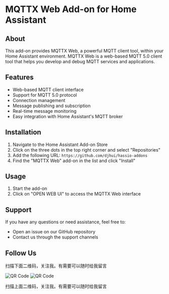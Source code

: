 # MQTTX Web Add-on for Home Assistant

## About

This add-on provides MQTTX Web, a powerful MQTT client tool, within your Home Assistant environment. MQTTX Web is a web-based MQTT 5.0 client tool that helps you develop and debug MQTT services and applications.

## Features

- Web-based MQTT client interface
- Support for MQTT 5.0 protocol
- Connection management
- Message publishing and subscription
- Real-time message monitoring
- Easy integration with Home Assistant's MQTT broker

## Installation

1. Navigate to the Home Assistant Add-on Store
2. Click on the three dots in the top right corner and select "Repositories"
3. Add the following URL: `https://github.com/djhui/hassio-addons`
4. Find the "MQTTX Web" add-on in the list and click "Install"

## Usage

1. Start the add-on
2. Click on "OPEN WEB UI" to access the MQTTX Web interface


## Support

If you have any questions or need assistance, feel free to:
- Open an issue on our GitHub repository
- Contact us through the support channels

## Follow Us

扫描下面二维码，关注我。有需要可以随时给我留言

![QR Code](https://github.com/djhui/hassio-addons/raw/main/WeChat_QRCode.png)
![QR Code](https://gitee.com/desmond_GT/hassio-addons/raw/main/WeChat_QRCode.png)

扫描上面二维码，关注我。有需要可以随时给我留言
